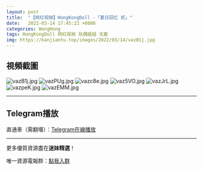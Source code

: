 ```yaml
---
layout: post
title:  "【网红视频】HongKongDoll -「夏日回忆 贰」"
date:   2022-03-14 17:45:22 +0800
categories: WangHong
tags: HongKongDoll 网红视频 玩偶姐姐 无套
img: https://kanjiantu.top/images/2022/03/14/vazB1j.jpg
---
```



## 視頻截圖

![vazB1j.jpg](https://kanjiantu.top/images/2022/03/14/vazB1j.jpg)
![vazPUg.jpg](https://kanjiantu.top/images/2022/03/14/vazPUg.jpg)
![vazc8e.jpg](https://kanjiantu.top/images/2022/03/14/vazc8e.jpg)
![vaz5VO.jpg](https://kanjiantu.top/images/2022/03/14/vaz5VO.jpg)
![vazJrL.jpg](https://kanjiantu.top/images/2022/03/14/vazJrL.jpg)
![vazpeK.jpg](https://kanjiantu.top/images/2022/03/14/vazpeK.jpg)
![vazEMM.jpg](https://kanjiantu.top/images/2022/03/14/vazEMM.jpg)

* * *
## Telegram播放

直通車（需翻墻）：[Telegram在線播放](https://t.me/mimeijingxuan/35)

* * *
更多優質資源盡在**迷妹精選**！

唯一資源電報群：[點我入群](https://t.me/mimeijingxuan)


